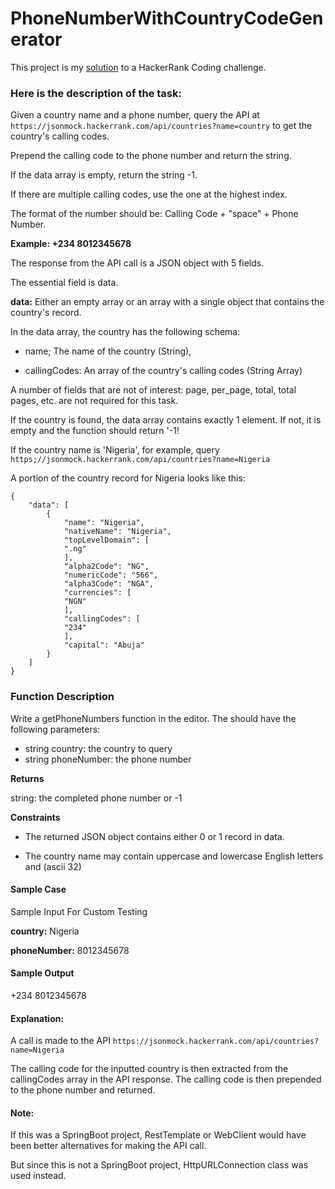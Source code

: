 # PhoneNumberWithCountryCodeGenerator

This project is my [solution](https://github.com/Amy-Oji/PhoneNumberWithCountryCodeGenerator/blob/master/src/main/java/PhoneNumber.java) to a HackerRank Coding challenge.

### Here is the description of the task:

Given a country name and a phone number, query the API
at ```https://jsonmock.hackerrank.com/api/countries?name=country``` to get the country's calling
codes. 

Prepend the calling code to the phone
number and return the string. 

If the data array is empty, return the string -1. 

If there are multiple calling codes, use the one at the highest index.

The format of the number should be: Calling Code +  "space" + Phone Number.

__Example:
+234 8012345678__


The response from the API call is a JSON object with 5 fields. 

The essential field is data.

__data:__ Either an empty array or an array with a
single object that contains the country's record.

In the data array, the country has the following schema:

- name; The name of the country (String),

- callingCodes: An array of the country's calling codes (String Array)

A number of fields that are not of interest:
page, per_page, total, total pages, etc. are not required for this task.

If the country is found, the data array contains exactly 1 element. If not, it is empty and the function should return '-1!

If the country name is 'Nigeria', for example, query  
`https;//jsonmock.hackerrank.com/api/countries?name=Nigeria`

A portion of the country record for Nigeria looks like this:
```
{ 
    "data": [
        {
            "name": "Nigeria",
            "nativeName": "Nigeria",
            "topLevelDomain": [
            ".ng"
            ],
            "alpha2Code": "NG",
            "numericCode": "566",
            "alpha3Code": "NGA",
            "currencies": [
            "NGN"
            ],
            "callingCodes": [
            "234"
            ],
            "capital": "Abuja"
        }
    ]
}
```


### Function Description 

Write a getPhoneNumbers function in the editor. The should have the following parameters:

- string country: the country to query 
- string phoneNumber: the phone number

__Returns__

string: the completed phone number or -1

__Constraints__

- The returned JSON object contains either 0 or 1 record in data.

- The country name may contain uppercase and lowercase English letters and <space> (ascii 32)

#### Sample Case
    
Sample Input For Custom Testing

__country:__ Nigeria

__phoneNumber:__ 8012345678

#### Sample Output
+234 8012345678

#### Explanation:

A call is made to the API ``` https://jsonmock.hackerrank.com/api/countries?name=Nigeria ```

The calling code for the inputted country is then extracted from the callingCodes array in the API response. The calling code is then prepended to the phone number and returned.


#### Note:

If this was a SpringBoot project, RestTemplate or WebClient would have been better alternatives for making the API call. 

But since this is not a SpringBoot project, HttpURLConnection class was used instead.


